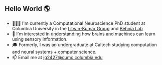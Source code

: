 ## Hello World 🌎

- 👨🏼‍💻 I'm currently a Computational Neuroscience PhD student at Columbia University in the [Litwin-Kumar Group](https://ctn.zuckermaninstitute.columbia.edu/) and [Behnia Lab](https://www.behnialab.neuroscience.columbia.edu/)
- 🧠 I'm interested in understanding how brains and machines can learn using sensory information.
- 🎓 Formerly, I was an undergraduate at Caltech studying computation and neural systems + computer science.
- 📫 Email me at [ig2427@cumc.columbia.edu](mailto:ig2427@cumc.columbia.edu)


